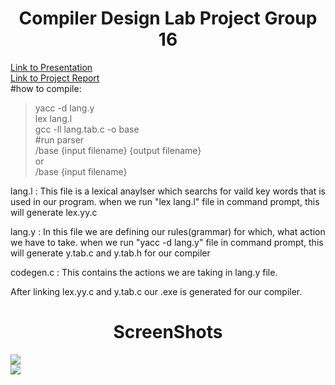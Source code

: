<h1 align="center">Compiler Design Lab Project Group 16</h1>

[Link to Presentation](https://docs.google.com/presentation/d/1aJL2K3itWrowGL7sIJbI4r_bsvUzcSxR1cgS7PWgs7s/edit?usp=sharing/) </br>
[Link to Project Report](https://drive.google.com/file/d/1EhMISdY1rtJkx29a5aJP_-MmVdsz47tA/view?usp=sharing/) </br>
  #how to compile:
>yacc -d lang.y <br />
lex lang.l    <br />
gcc -ll lang.tab.c -o base<br />
  #run parser <br />
> /base  {input filename} {output filename}<br />
  or<br />
 /base  {input filename}<br/>
 
 lang.l : This file is a lexical anaylser which searchs for vaild key words that is used in our program.
          when we run "lex lang.l" file in command prompt, this will generate lex.yy.c
          
 lang.y : In this file we are defining our rules(grammar) for which, what action we have to take.
          when we run "yacc -d lang.y" file in command prompt, this will generate y.tab.c and y.tab.h for our compiler
         
codegen.c : This contains the actions we are taking in lang.y file.

After linking lex.yy.c and y.tab.c our .exe is generated for our compiler.

<h1 align="center">ScreenShots</h1>

<img src="https://github.com/tushar-amrit-6/compiler_mips_codeGeneration/blob/main/test/ss1.jpeg" /><br>
<img src="https://github.com/tushar-amrit-6/compiler_mips_codeGeneration/blob/main/test/ss2.jpeg" /><br>

 
